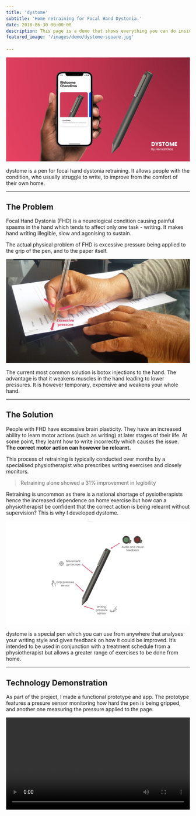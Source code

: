 ```yaml
---
title: 'dystome'
subtitle: 'Home retraining for Focal Hand Dystonia.'
date: 2018-06-30 00:00:00
description: This page is a demo that shows everything you can do inside portfolio and blog posts.
featured_image: '/images/demo/dystome-square.jpg'

---
```


![](\images\dystome\header.jpg)

dystome is a pen for focal hand dystonia retraining. It allows people with the condition, who usually struggle to write, to improve from the comfort of their own home. 

---

## The Problem

Focal Hand Dystonia (FHD) is a neurological condition causing painful spasms in the hand which tends to affect only one task - writing. It makes hand writing illegible, slow and agonising to sustain.



The actual physical problem of FHD is excessive pressure being applied to the grip of the pen, and to the paper itself. 



![](/images/dystome/pressure.jpg)



The current most common solution is botox injections to the hand. The advantage is that it weakens muscles in the hand leading to lower pressures. It is however temporary, expensive and weakens your whole hand. 



---

## The Solution

People with FHD have excessive brain plasticity. They have an increased ability to learn motor actions (such as writing) at later stages of their life. At some point, they learnt how to write incorrectly which causes the issue. **The correct motor action can however be relearnt.**

This process of retraining is typically conducted over months by a specialised physiotherapist who prescribes writing exercises and closely monitors. 

> Retraining alone showed a 31% improvement in legibility



Retraining is uncommon as there is a national shortage of pysiotherapists hence the increased dependence on home exercise but how can a physiotherapist be confident that the correct action is being relearnt without supervision? This is why I developed dystome.

![](/images/dystome/diagram.jpg)

dystome is a special pen which you can use from anywhere that analyses your writing style and gives feedback on how it could be improved. It’s intended to be used in conjunction with a treatment schedule from a physiotherapist but allows a
greater range of exercises to be done from home.



---

## Technology Demonstration

As part of the project, I made a functional prototype and app. The prototype features a presure sensor monitoring how hard the pen is being gripped, and another one measuring the pressure applied to the page. 

<div>
<video autoplay="autoplay" loop="loop" width="100%">
  <source src="/images/dystome/prototype.mp4" type="video/mp4">
</video>
</div>